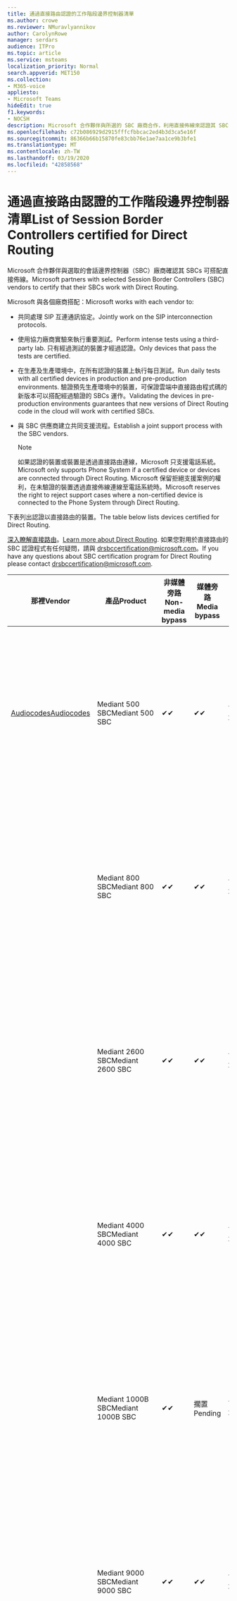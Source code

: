 ```yaml
---
title: 通過直接路由認證的工作階段邊界控制器清單
ms.author: crowe
ms.reviewer: NMuravlyannikov
author: CarolynRowe
manager: serdars
audience: ITPro
ms.topic: article
ms.service: msteams
localization_priority: Normal
search.appverid: MET150
ms.collection:
- M365-voice
appliesto:
- Microsoft Teams
hideEdit: true
f1.keywords:
- NOCSH
description: Microsoft 合作夥伴與所選的 SBC 廠商合作，利用直接佈線來認證其 SBCs。
ms.openlocfilehash: c72b086929d2915fffcfbbcac2ed4b3d3ca5e16f
ms.sourcegitcommit: 86366b66b15870fe83cbb76e1ae7aa1ce9b3bfe1
ms.translationtype: MT
ms.contentlocale: zh-TW
ms.lasthandoff: 03/19/2020
ms.locfileid: "42858568"
---
```

# <a name="list-of-session-border-controllers-certified-for-direct-routing"></a><span data-ttu-id="2d16f-103">通過直接路由認證的工作階段邊界控制器清單</span><span class="sxs-lookup"><span data-stu-id="2d16f-103">List of Session Border Controllers certified for Direct Routing</span></span>

<span data-ttu-id="2d16f-104">Microsoft 合作夥伴與選取的會話邊界控制器（SBC）廠商確認其 SBCs 可搭配直接佈線。</span><span class="sxs-lookup"><span data-stu-id="2d16f-104">Microsoft partners with selected Session Border Controllers (SBC) vendors to certify that their SBCs work with Direct Routing.</span></span> 

<span data-ttu-id="2d16f-105">Microsoft 與各個廠商搭配：</span><span class="sxs-lookup"><span data-stu-id="2d16f-105">Microsoft works with each vendor to:</span></span> 

- <span data-ttu-id="2d16f-106">共同處理 SIP 互連通訊協定。</span><span class="sxs-lookup"><span data-stu-id="2d16f-106">Jointly work on the SIP interconnection protocols.</span></span>
- <span data-ttu-id="2d16f-107">使用協力廠商實驗來執行重要測試。</span><span class="sxs-lookup"><span data-stu-id="2d16f-107">Perform intense tests using a third-party lab.</span></span> <span data-ttu-id="2d16f-108">只有經過測試的裝置才經過認證。</span><span class="sxs-lookup"><span data-stu-id="2d16f-108">Only devices that pass the tests are certified.</span></span> 
- <span data-ttu-id="2d16f-109">在生產及生產環境中，在所有認證的裝置上執行每日測試。</span><span class="sxs-lookup"><span data-stu-id="2d16f-109">Run daily tests with all certified devices in production and pre-production environments.</span></span> <span data-ttu-id="2d16f-110">驗證預先生產環境中的裝置，可保證雲端中直接路由程式碼的新版本可以搭配經過驗證的 SBCs 運作。</span><span class="sxs-lookup"><span data-stu-id="2d16f-110">Validating the devices in pre-production environments guarantees that new versions of Direct Routing code in the cloud will work with certified SBCs.</span></span> 
- <span data-ttu-id="2d16f-111">與 SBC 供應商建立共同支援流程。</span><span class="sxs-lookup"><span data-stu-id="2d16f-111">Establish a joint support process with the SBC vendors.</span></span>


  > [!NOTE]
  > <span data-ttu-id="2d16f-112">如果認證的裝置或裝置是透過直接路由連線，Microsoft 只支援電話系統。</span><span class="sxs-lookup"><span data-stu-id="2d16f-112">Microsoft only supports Phone System if a certified device or devices are connected through Direct Routing.</span></span> <span data-ttu-id="2d16f-113">Microsoft 保留拒絕支援案例的權利，在未驗證的裝置透過直接佈線連線至電話系統時。</span><span class="sxs-lookup"><span data-stu-id="2d16f-113">Microsoft reserves the right to reject support cases where a non-certified device is connected to the Phone System through Direct Routing.</span></span> 

<span data-ttu-id="2d16f-114">下表列出認證以直接路由的裝置。</span><span class="sxs-lookup"><span data-stu-id="2d16f-114">The table below lists devices certified for Direct Routing.</span></span> 

<span data-ttu-id="2d16f-115">[深入瞭解直接路由](https://aka.ms/dr)。</span><span class="sxs-lookup"><span data-stu-id="2d16f-115">[Learn more about Direct Routing](https://aka.ms/dr).</span></span> <span data-ttu-id="2d16f-116">如果您對用於直接路由的 SBC 認證程式有任何疑問，請與 drsbccertification@microsoft.com。</span><span class="sxs-lookup"><span data-stu-id="2d16f-116">If you have any questions about SBC certification program for Direct Routing please contact drsbccertification@microsoft.com.</span></span>


|                                                       <span data-ttu-id="2d16f-117">那裡</span><span class="sxs-lookup"><span data-stu-id="2d16f-117">Vendor</span></span>                                                        |       <span data-ttu-id="2d16f-118">產品</span><span class="sxs-lookup"><span data-stu-id="2d16f-118">Product</span></span>       | <span data-ttu-id="2d16f-119">非媒體旁路</span><span class="sxs-lookup"><span data-stu-id="2d16f-119">Non-media bypass</span></span> | <span data-ttu-id="2d16f-120">媒體旁路</span><span class="sxs-lookup"><span data-stu-id="2d16f-120">Media bypass</span></span> | <span data-ttu-id="2d16f-121">軟體版本</span><span class="sxs-lookup"><span data-stu-id="2d16f-121">Software version</span></span> | <span data-ttu-id="2d16f-122">已使用 E911 提供者驗證</span><span class="sxs-lookup"><span data-stu-id="2d16f-122">Validated with E911 providers</span></span> | <span data-ttu-id="2d16f-123">支援 ELIN</span><span class="sxs-lookup"><span data-stu-id="2d16f-123">ELIN capable</span></span>
|---------------------------------------------------------------------------------------------------------------------|---------------------|------------------|--------------|------------------|-----------------|------------------|
| [<span data-ttu-id="2d16f-124">Audiocodes</span><span class="sxs-lookup"><span data-stu-id="2d16f-124">Audiocodes</span></span>](https://www.audiocodes.com/solutions-products/products/products-for-microsoft-365/direct-routing-for-microsoft-teams) |   <span data-ttu-id="2d16f-125">Mediant 500 SBC</span><span class="sxs-lookup"><span data-stu-id="2d16f-125">Mediant 500 SBC</span></span>   |     <span data-ttu-id="2d16f-126">&#10004;</span><span class="sxs-lookup"><span data-stu-id="2d16f-126">&#10004;</span></span>     |   <span data-ttu-id="2d16f-127">&#10004;</span><span class="sxs-lookup"><span data-stu-id="2d16f-127">&#10004;</span></span>    |  <span data-ttu-id="2d16f-128">7.20. 250</span><span class="sxs-lookup"><span data-stu-id="2d16f-128">7.20A.250</span></span>   | <ul> <li> [<span data-ttu-id="2d16f-129">頻寬動態位置路由</span><span class="sxs-lookup"><span data-stu-id="2d16f-129">Bandwidth Dynamic Location Routing</span></span>](https://www.bandwidth.com/partners/microsoft-teams-direct-routing) </li> <li><span data-ttu-id="2d16f-130">Intrado ERS</span><span class="sxs-lookup"><span data-stu-id="2d16f-130">Intrado ERS</span></span> </li> <li><span data-ttu-id="2d16f-131">Intrado EGW</span><span class="sxs-lookup"><span data-stu-id="2d16f-131">Intrado EGW</span></span></li> <li> <span data-ttu-id="2d16f-132">紅天空地平線行動</span><span class="sxs-lookup"><span data-stu-id="2d16f-132">Red Sky Horizon Mobility</span></span> </li>  </ul>
|                                                                                                                     |   <span data-ttu-id="2d16f-133">Mediant 800 SBC</span><span class="sxs-lookup"><span data-stu-id="2d16f-133">Mediant 800 SBC</span></span>   |     <span data-ttu-id="2d16f-134">&#10004;</span><span class="sxs-lookup"><span data-stu-id="2d16f-134">&#10004;</span></span>     |   <span data-ttu-id="2d16f-135">&#10004;</span><span class="sxs-lookup"><span data-stu-id="2d16f-135">&#10004;</span></span>     |  <span data-ttu-id="2d16f-136">7.20. 250</span><span class="sxs-lookup"><span data-stu-id="2d16f-136">7.20A.250</span></span>   | <ul> <li> [<span data-ttu-id="2d16f-137">頻寬動態位置路由</span><span class="sxs-lookup"><span data-stu-id="2d16f-137">Bandwidth Dynamic Location Routing</span></span>](https://www.bandwidth.com/partners/microsoft-teams-direct-routing) </li> <li><span data-ttu-id="2d16f-138">Intrado ERS</span><span class="sxs-lookup"><span data-stu-id="2d16f-138">Intrado ERS</span></span> </li> <li><span data-ttu-id="2d16f-139">Intrado EGW</span><span class="sxs-lookup"><span data-stu-id="2d16f-139">Intrado EGW</span></span></li> <li> <span data-ttu-id="2d16f-140">紅天空地平線行動</span><span class="sxs-lookup"><span data-stu-id="2d16f-140">Red Sky Horizon Mobility</span></span> </li>  </ul>  |    |
|                                                                                                                     |  <span data-ttu-id="2d16f-141">Mediant 2600 SBC</span><span class="sxs-lookup"><span data-stu-id="2d16f-141">Mediant 2600 SBC</span></span>   |     <span data-ttu-id="2d16f-142">&#10004;</span><span class="sxs-lookup"><span data-stu-id="2d16f-142">&#10004;</span></span>     |   <span data-ttu-id="2d16f-143">&#10004;</span><span class="sxs-lookup"><span data-stu-id="2d16f-143">&#10004;</span></span>    |  <span data-ttu-id="2d16f-144">7.20. 250</span><span class="sxs-lookup"><span data-stu-id="2d16f-144">7.20A.250</span></span>   |   <ul> <li> [<span data-ttu-id="2d16f-145">頻寬動態位置路由</span><span class="sxs-lookup"><span data-stu-id="2d16f-145">Bandwidth Dynamic Location Routing</span></span>](https://www.bandwidth.com/partners/microsoft-teams-direct-routing) </li> <li><span data-ttu-id="2d16f-146">Intrado ERS</span><span class="sxs-lookup"><span data-stu-id="2d16f-146">Intrado ERS</span></span> </li> <li><span data-ttu-id="2d16f-147">Intrado EGW</span><span class="sxs-lookup"><span data-stu-id="2d16f-147">Intrado EGW</span></span></li> <li> <span data-ttu-id="2d16f-148">紅天空地平線行動</span><span class="sxs-lookup"><span data-stu-id="2d16f-148">Red Sky Horizon Mobility</span></span> </li>  </ul>  |    |    
|                                                                                                                     |  <span data-ttu-id="2d16f-149">Mediant 4000 SBC</span><span class="sxs-lookup"><span data-stu-id="2d16f-149">Mediant 4000 SBC</span></span>   |     <span data-ttu-id="2d16f-150">&#10004;</span><span class="sxs-lookup"><span data-stu-id="2d16f-150">&#10004;</span></span>     |   <span data-ttu-id="2d16f-151">&#10004;</span><span class="sxs-lookup"><span data-stu-id="2d16f-151">&#10004;</span></span>     |  <span data-ttu-id="2d16f-152">7.20. 250</span><span class="sxs-lookup"><span data-stu-id="2d16f-152">7.20A.250</span></span>   |  <ul> <li> [<span data-ttu-id="2d16f-153">頻寬動態位置路由</span><span class="sxs-lookup"><span data-stu-id="2d16f-153">Bandwidth Dynamic Location Routing</span></span>](https://www.bandwidth.com/partners/microsoft-teams-direct-routing) </li> <li><span data-ttu-id="2d16f-154">Intrado ERS</span><span class="sxs-lookup"><span data-stu-id="2d16f-154">Intrado ERS</span></span> </li> <li><span data-ttu-id="2d16f-155">Intrado EGW</span><span class="sxs-lookup"><span data-stu-id="2d16f-155">Intrado EGW</span></span></li> <li> <span data-ttu-id="2d16f-156">紅天空地平線行動</span><span class="sxs-lookup"><span data-stu-id="2d16f-156">Red Sky Horizon Mobility</span></span> </li>  </ul>  |    |    
|                                                                                                                     | <span data-ttu-id="2d16f-157">Mediant 1000B SBC</span><span class="sxs-lookup"><span data-stu-id="2d16f-157">Mediant 1000B  SBC</span></span>  |     <span data-ttu-id="2d16f-158">&#10004;</span><span class="sxs-lookup"><span data-stu-id="2d16f-158">&#10004;</span></span>     |   <span data-ttu-id="2d16f-159">擱置</span><span class="sxs-lookup"><span data-stu-id="2d16f-159">Pending</span></span>     |  <span data-ttu-id="2d16f-160">7.20. 250</span><span class="sxs-lookup"><span data-stu-id="2d16f-160">7.20A.250</span></span>  |  <ul> <li> [<span data-ttu-id="2d16f-161">頻寬動態位置路由</span><span class="sxs-lookup"><span data-stu-id="2d16f-161">Bandwidth Dynamic Location Routing</span></span>](https://www.bandwidth.com/partners/microsoft-teams-direct-routing) </li> <li><span data-ttu-id="2d16f-162">Intrado ERS</span><span class="sxs-lookup"><span data-stu-id="2d16f-162">Intrado ERS</span></span> </li> <li><span data-ttu-id="2d16f-163">Intrado EGW</span><span class="sxs-lookup"><span data-stu-id="2d16f-163">Intrado EGW</span></span></li> <li> <span data-ttu-id="2d16f-164">紅天空地平線行動</span><span class="sxs-lookup"><span data-stu-id="2d16f-164">Red Sky Horizon Mobility</span></span> </li>  </ul>  |    |    
|                                                                                                                     | <span data-ttu-id="2d16f-165">Mediant 9000 SBC</span><span class="sxs-lookup"><span data-stu-id="2d16f-165">Mediant 9000  SBC</span></span>  |     <span data-ttu-id="2d16f-166">&#10004;</span><span class="sxs-lookup"><span data-stu-id="2d16f-166">&#10004;</span></span>     |   <span data-ttu-id="2d16f-167">&#10004;</span><span class="sxs-lookup"><span data-stu-id="2d16f-167">&#10004;</span></span>     |  <span data-ttu-id="2d16f-168">7.20. 250</span><span class="sxs-lookup"><span data-stu-id="2d16f-168">7.20A.250</span></span>   | <ul> <li> [<span data-ttu-id="2d16f-169">頻寬動態位置路由</span><span class="sxs-lookup"><span data-stu-id="2d16f-169">Bandwidth Dynamic Location Routing</span></span>](https://www.bandwidth.com/partners/microsoft-teams-direct-routing) </li> <li><span data-ttu-id="2d16f-170">Intrado ERS</span><span class="sxs-lookup"><span data-stu-id="2d16f-170">Intrado ERS</span></span> </li> <li><span data-ttu-id="2d16f-171">Intrado EGW</span><span class="sxs-lookup"><span data-stu-id="2d16f-171">Intrado EGW</span></span></li> <li> <span data-ttu-id="2d16f-172">紅天空地平線行動</span><span class="sxs-lookup"><span data-stu-id="2d16f-172">Red Sky Horizon Mobility</span></span> </li>  </ul>    |    |                                                                       
|                                                                                                                     | <span data-ttu-id="2d16f-173">虛擬版 SBC</span><span class="sxs-lookup"><span data-stu-id="2d16f-173">Virtual Edition SBC</span></span> |     <span data-ttu-id="2d16f-174">&#10004;</span><span class="sxs-lookup"><span data-stu-id="2d16f-174">&#10004;</span></span>     |   <span data-ttu-id="2d16f-175">&#10004;</span><span class="sxs-lookup"><span data-stu-id="2d16f-175">&#10004;</span></span>     |  <span data-ttu-id="2d16f-176">7.20. 250</span><span class="sxs-lookup"><span data-stu-id="2d16f-176">7.20A.250</span></span> |  <ul> <li> [<span data-ttu-id="2d16f-177">頻寬動態位置路由</span><span class="sxs-lookup"><span data-stu-id="2d16f-177">Bandwidth Dynamic Location Routing</span></span>](https://www.bandwidth.com/partners/microsoft-teams-direct-routing) </li> <li><span data-ttu-id="2d16f-178">Intrado ERS</span><span class="sxs-lookup"><span data-stu-id="2d16f-178">Intrado ERS</span></span> </li> <li><span data-ttu-id="2d16f-179">Intrado EGW</span><span class="sxs-lookup"><span data-stu-id="2d16f-179">Intrado EGW</span></span></li> <li> <span data-ttu-id="2d16f-180">紅天空地平線行動</span><span class="sxs-lookup"><span data-stu-id="2d16f-180">Red Sky Horizon Mobility</span></span> </li>  </ul>   |    |    
|  [<span data-ttu-id="2d16f-181">功能區通訊</span><span class="sxs-lookup"><span data-stu-id="2d16f-181">Ribbon Communications</span></span>](https://ribboncommunications.com/solutions/enterprise-solutions/microsoft-skype-business)  |      <span data-ttu-id="2d16f-182">SBC 5110</span><span class="sxs-lookup"><span data-stu-id="2d16f-182">SBC 5110</span></span>       |     <span data-ttu-id="2d16f-183">&#10004;</span><span class="sxs-lookup"><span data-stu-id="2d16f-183">&#10004;</span></span>     |   <span data-ttu-id="2d16f-184">&#10004;</span><span class="sxs-lookup"><span data-stu-id="2d16f-184">&#10004;</span></span>    |       <span data-ttu-id="2d16f-185">7.2</span><span class="sxs-lookup"><span data-stu-id="2d16f-185">7.2</span></span>       | <ul> <li> [<span data-ttu-id="2d16f-186">頻寬動態位置路由</span><span class="sxs-lookup"><span data-stu-id="2d16f-186">Bandwidth Dynamic Location Routing</span></span>](https://www.bandwidth.com/partners/microsoft-teams-direct-routing) </li> <li><span data-ttu-id="2d16f-187">Intrado ERS</span><span class="sxs-lookup"><span data-stu-id="2d16f-187">Intrado ERS</span></span> </li> <li><span data-ttu-id="2d16f-188">Intrado EGW</span><span class="sxs-lookup"><span data-stu-id="2d16f-188">Intrado EGW</span></span></li> <li> <span data-ttu-id="2d16f-189">紅天空地平線行動</span><span class="sxs-lookup"><span data-stu-id="2d16f-189">Red Sky Horizon Mobility</span></span> </li>  </ul> |   <span data-ttu-id="2d16f-190">否</span><span class="sxs-lookup"><span data-stu-id="2d16f-190">No</span></span> |    
|                                                                                                                     |      <span data-ttu-id="2d16f-191">SBC 5210</span><span class="sxs-lookup"><span data-stu-id="2d16f-191">SBC 5210</span></span>       |     <span data-ttu-id="2d16f-192">&#10004;</span><span class="sxs-lookup"><span data-stu-id="2d16f-192">&#10004;</span></span>     |  <span data-ttu-id="2d16f-193">&#10004;</span><span class="sxs-lookup"><span data-stu-id="2d16f-193">&#10004;</span></span>    |       <span data-ttu-id="2d16f-194">7.2</span><span class="sxs-lookup"><span data-stu-id="2d16f-194">7.2</span></span>       |  <ul> <li> [<span data-ttu-id="2d16f-195">頻寬動態位置路由</span><span class="sxs-lookup"><span data-stu-id="2d16f-195">Bandwidth Dynamic Location Routing</span></span>](https://www.bandwidth.com/partners/microsoft-teams-direct-routing) </li> <li><span data-ttu-id="2d16f-196">Intrado ERS</span><span class="sxs-lookup"><span data-stu-id="2d16f-196">Intrado ERS</span></span> </li> <li><span data-ttu-id="2d16f-197">Intrado EGW</span><span class="sxs-lookup"><span data-stu-id="2d16f-197">Intrado EGW</span></span></li> <li> <span data-ttu-id="2d16f-198">紅天空地平線行動</span><span class="sxs-lookup"><span data-stu-id="2d16f-198">Red Sky Horizon Mobility</span></span> </li> </ul> | <span data-ttu-id="2d16f-199">否</span><span class="sxs-lookup"><span data-stu-id="2d16f-199">No</span></span>   |    
|                                                                                                                     |      <span data-ttu-id="2d16f-200">SBC 5400</span><span class="sxs-lookup"><span data-stu-id="2d16f-200">SBC 5400</span></span>       |     <span data-ttu-id="2d16f-201">&#10004;</span><span class="sxs-lookup"><span data-stu-id="2d16f-201">&#10004;</span></span>     |   <span data-ttu-id="2d16f-202">&#10004;</span><span class="sxs-lookup"><span data-stu-id="2d16f-202">&#10004;</span></span>   |       <span data-ttu-id="2d16f-203">7.2</span><span class="sxs-lookup"><span data-stu-id="2d16f-203">7.2</span></span>       |  <ul> <li> [<span data-ttu-id="2d16f-204">頻寬動態位置路由</span><span class="sxs-lookup"><span data-stu-id="2d16f-204">Bandwidth Dynamic Location Routing</span></span>](https://www.bandwidth.com/partners/microsoft-teams-direct-routing) </li><li><span data-ttu-id="2d16f-205">Intrado ERS</span><span class="sxs-lookup"><span data-stu-id="2d16f-205">Intrado ERS</span></span> </li> <li><span data-ttu-id="2d16f-206">Intrado EGW</span><span class="sxs-lookup"><span data-stu-id="2d16f-206">Intrado EGW</span></span></li> <li> <span data-ttu-id="2d16f-207">紅天空地平線行動</span><span class="sxs-lookup"><span data-stu-id="2d16f-207">Red Sky Horizon Mobility</span></span> </li> </ul>  |<span data-ttu-id="2d16f-208">否</span><span class="sxs-lookup"><span data-stu-id="2d16f-208">No</span></span>|    
|                                                                                                                     |      <span data-ttu-id="2d16f-209">SBC 7000</span><span class="sxs-lookup"><span data-stu-id="2d16f-209">SBC 7000</span></span>       |     <span data-ttu-id="2d16f-210">&#10004;</span><span class="sxs-lookup"><span data-stu-id="2d16f-210">&#10004;</span></span>     |   <span data-ttu-id="2d16f-211">&#10004;</span><span class="sxs-lookup"><span data-stu-id="2d16f-211">&#10004;</span></span>    |       <span data-ttu-id="2d16f-212">7.2</span><span class="sxs-lookup"><span data-stu-id="2d16f-212">7.2</span></span>       |   <ul> <li> [<span data-ttu-id="2d16f-213">頻寬動態位置路由</span><span class="sxs-lookup"><span data-stu-id="2d16f-213">Bandwidth Dynamic Location Routing</span></span>](https://www.bandwidth.com/partners/microsoft-teams-direct-routing) </li> <li><span data-ttu-id="2d16f-214">Intrado ERS</span><span class="sxs-lookup"><span data-stu-id="2d16f-214">Intrado ERS</span></span> </li> <li><span data-ttu-id="2d16f-215">Intrado EGW</span><span class="sxs-lookup"><span data-stu-id="2d16f-215">Intrado EGW</span></span></li> <li> <span data-ttu-id="2d16f-216">紅天空地平線行動</span><span class="sxs-lookup"><span data-stu-id="2d16f-216">Red Sky Horizon Mobility</span></span> </li> </ul> |  <span data-ttu-id="2d16f-217">否</span><span class="sxs-lookup"><span data-stu-id="2d16f-217">No</span></span>  |    
|                                                                                                                     |       <span data-ttu-id="2d16f-218">SBC SWe</span><span class="sxs-lookup"><span data-stu-id="2d16f-218">SBC SWe</span></span>       |     <span data-ttu-id="2d16f-219">&#10004;</span><span class="sxs-lookup"><span data-stu-id="2d16f-219">&#10004;</span></span>     |   <span data-ttu-id="2d16f-220">&#10004;</span><span class="sxs-lookup"><span data-stu-id="2d16f-220">&#10004;</span></span>   |       <span data-ttu-id="2d16f-221">7.2</span><span class="sxs-lookup"><span data-stu-id="2d16f-221">7.2</span></span>       |   <ul> <li> [<span data-ttu-id="2d16f-222">頻寬動態位置路由</span><span class="sxs-lookup"><span data-stu-id="2d16f-222">Bandwidth Dynamic Location Routing</span></span>](https://www.bandwidth.com/partners/microsoft-teams-direct-routing) </li> <li><span data-ttu-id="2d16f-223">Intrado ERS</span><span class="sxs-lookup"><span data-stu-id="2d16f-223">Intrado ERS</span></span> </li> <li><span data-ttu-id="2d16f-224">Intrado EGW</span><span class="sxs-lookup"><span data-stu-id="2d16f-224">Intrado EGW</span></span></li> <li> <span data-ttu-id="2d16f-225">紅天空地平線行動</span><span class="sxs-lookup"><span data-stu-id="2d16f-225">Red Sky Horizon Mobility</span></span> </li> </ul> |   <span data-ttu-id="2d16f-226">否</span><span class="sxs-lookup"><span data-stu-id="2d16f-226">No</span></span> |    
|                                                                                                                     |      <span data-ttu-id="2d16f-227">SBC 1000</span><span class="sxs-lookup"><span data-stu-id="2d16f-227">SBC 1000</span></span>       |     <span data-ttu-id="2d16f-228">&#10004;</span><span class="sxs-lookup"><span data-stu-id="2d16f-228">&#10004;</span></span>     |   <span data-ttu-id="2d16f-229">&#10004;</span><span class="sxs-lookup"><span data-stu-id="2d16f-229">&#10004;</span></span>    |      <span data-ttu-id="2d16f-230">8.0.3 （組建537）</span><span class="sxs-lookup"><span data-stu-id="2d16f-230">8.0.3 (build 537)</span></span>     |  <ul> <li> [<span data-ttu-id="2d16f-231">頻寬動態位置路由</span><span class="sxs-lookup"><span data-stu-id="2d16f-231">Bandwidth Dynamic Location Routing</span></span>](https://www.bandwidth.com/partners/microsoft-teams-direct-routing) </li> <li> <span data-ttu-id="2d16f-232">Intrado ERS</span><span class="sxs-lookup"><span data-stu-id="2d16f-232">Intrado ERS</span></span> </li> <li><span data-ttu-id="2d16f-233">Intrado EGW</span><span class="sxs-lookup"><span data-stu-id="2d16f-233">Intrado EGW</span></span> </li> <li> <span data-ttu-id="2d16f-234">紅天空地平線行動</span><span class="sxs-lookup"><span data-stu-id="2d16f-234">Red Sky Horizon Mobility</span></span> </li> </ul>   |    <span data-ttu-id="2d16f-235">是</span><span class="sxs-lookup"><span data-stu-id="2d16f-235">Yes</span></span>     |    
|                                                                                                                     |      <span data-ttu-id="2d16f-236">SBC 2000</span><span class="sxs-lookup"><span data-stu-id="2d16f-236">SBC 2000</span></span>       |     <span data-ttu-id="2d16f-237">&#10004;</span><span class="sxs-lookup"><span data-stu-id="2d16f-237">&#10004;</span></span>     |   <span data-ttu-id="2d16f-238">&#10004;</span><span class="sxs-lookup"><span data-stu-id="2d16f-238">&#10004;</span></span>   |     <span data-ttu-id="2d16f-239">8.0.3 （組建537）</span><span class="sxs-lookup"><span data-stu-id="2d16f-239">8.0.3 (build 537)</span></span>     |  <ul> <li>[<span data-ttu-id="2d16f-240">頻寬動態位置路由</span><span class="sxs-lookup"><span data-stu-id="2d16f-240">Bandwidth Dynamic Location Routing</span></span>](https://www.bandwidth.com/partners/microsoft-teams-direct-routing) </li> <li> <span data-ttu-id="2d16f-241">Intrado ERS</span><span class="sxs-lookup"><span data-stu-id="2d16f-241">Intrado ERS</span></span> </li> <li><span data-ttu-id="2d16f-242">Intrado EGW</span><span class="sxs-lookup"><span data-stu-id="2d16f-242">Intrado EGW</span></span> </li> <li> <span data-ttu-id="2d16f-243">紅天空地平線行動</span><span class="sxs-lookup"><span data-stu-id="2d16f-243">Red Sky Horizon Mobility</span></span> </li> </ul>   |     <span data-ttu-id="2d16f-244">是</span><span class="sxs-lookup"><span data-stu-id="2d16f-244">Yes</span></span>      |    
|                                                                                                                     |    <span data-ttu-id="2d16f-245">SBC SWe Lite</span><span class="sxs-lookup"><span data-stu-id="2d16f-245">SBC SWe Lite</span></span>     |     <span data-ttu-id="2d16f-246">&#10004;</span><span class="sxs-lookup"><span data-stu-id="2d16f-246">&#10004;</span></span>     |  <span data-ttu-id="2d16f-247">&#10004;</span><span class="sxs-lookup"><span data-stu-id="2d16f-247">&#10004;</span></span>    |      <span data-ttu-id="2d16f-248">8.0.3 （組建216）</span><span class="sxs-lookup"><span data-stu-id="2d16f-248">8.0.3 (build 216)</span></span>    |  <ul> <li> [<span data-ttu-id="2d16f-249">頻寬動態位置路由</span><span class="sxs-lookup"><span data-stu-id="2d16f-249">Bandwidth Dynamic Location Routing</span></span>](https://www.bandwidth.com/partners/microsoft-teams-direct-routing) </li> <li> <span data-ttu-id="2d16f-250">Intrado ERS</span><span class="sxs-lookup"><span data-stu-id="2d16f-250">Intrado ERS</span></span> </li> <li><span data-ttu-id="2d16f-251">Intrado EGW</span><span class="sxs-lookup"><span data-stu-id="2d16f-251">Intrado EGW</span></span> </li> <li> <span data-ttu-id="2d16f-252">紅天空地平線行動</span><span class="sxs-lookup"><span data-stu-id="2d16f-252">Red Sky Horizon Mobility</span></span> </li> </ul>    |     <span data-ttu-id="2d16f-253">是</span><span class="sxs-lookup"><span data-stu-id="2d16f-253">Yes</span></span>      |   
| | <span data-ttu-id="2d16f-254">EdgeMarc 數列</span><span class="sxs-lookup"><span data-stu-id="2d16f-254">EdgeMarc Series</span></span> |  <span data-ttu-id="2d16f-255">&#10004;</span><span class="sxs-lookup"><span data-stu-id="2d16f-255">&#10004;</span></span> | | <span data-ttu-id="2d16f-256">15.6.1</span><span class="sxs-lookup"><span data-stu-id="2d16f-256">15.6.1</span></span> | 
|                     [<span data-ttu-id="2d16f-257">Thinktel</span><span class="sxs-lookup"><span data-stu-id="2d16f-257">Thinktel</span></span>](https://www.thinktel.ca/services/think-365/think-365-overview/)                      |    <span data-ttu-id="2d16f-258">思考 365 SBC</span><span class="sxs-lookup"><span data-stu-id="2d16f-258">Think 365 SBC</span></span>    |     <span data-ttu-id="2d16f-259">&#10004;</span><span class="sxs-lookup"><span data-stu-id="2d16f-259">&#10004;</span></span>     |        <span data-ttu-id="2d16f-260">擱置</span><span class="sxs-lookup"><span data-stu-id="2d16f-260">Pending</span></span>   |       <span data-ttu-id="2d16f-261">V 1。4</span><span class="sxs-lookup"><span data-stu-id="2d16f-261">V1.4</span></span>       |     |    |    
|                     [<span data-ttu-id="2d16f-262">聯手</span><span class="sxs-lookup"><span data-stu-id="2d16f-262">Oracle</span></span>](https://www.oracle.com/industries/communications/enterprise-session-border-controller/microsoft.html)                      |    <span data-ttu-id="2d16f-263">AP 1100</span><span class="sxs-lookup"><span data-stu-id="2d16f-263">AP 1100</span></span>      |    <span data-ttu-id="2d16f-264">&#10004;</span><span class="sxs-lookup"><span data-stu-id="2d16f-264">&#10004;</span></span>     |    <span data-ttu-id="2d16f-265">&#10004;</span><span class="sxs-lookup"><span data-stu-id="2d16f-265">&#10004;</span></span>    |   <span data-ttu-id="2d16f-266">8.3.0.0.1</span><span class="sxs-lookup"><span data-stu-id="2d16f-266">8.3.0.0.1</span></span> |   <ul> <li> [<span data-ttu-id="2d16f-267">頻寬動態位置路由</span><span class="sxs-lookup"><span data-stu-id="2d16f-267">Bandwidth Dynamic Location Routing</span></span>](https://www.bandwidth.com/partners/microsoft-teams-direct-routing) </li> <li><span data-ttu-id="2d16f-268">Intrado ERS</span><span class="sxs-lookup"><span data-stu-id="2d16f-268">Intrado ERS</span></span> </li> <li><span data-ttu-id="2d16f-269">Intrado EGW</span><span class="sxs-lookup"><span data-stu-id="2d16f-269">Intrado EGW</span></span></li> <li> <span data-ttu-id="2d16f-270">紅天空地平線行動</span><span class="sxs-lookup"><span data-stu-id="2d16f-270">Red Sky Horizon Mobility</span></span> </li>  </ul>   |    |    
|                                                                                                                    |    <span data-ttu-id="2d16f-271">AP 3900</span><span class="sxs-lookup"><span data-stu-id="2d16f-271">AP 3900</span></span>           |    <span data-ttu-id="2d16f-272">&#10004;</span><span class="sxs-lookup"><span data-stu-id="2d16f-272">&#10004;</span></span>     |    <span data-ttu-id="2d16f-273">&#10004;</span><span class="sxs-lookup"><span data-stu-id="2d16f-273">&#10004;</span></span>   |   <span data-ttu-id="2d16f-274">8.3.0.0.1</span><span class="sxs-lookup"><span data-stu-id="2d16f-274">8.3.0.0.1</span></span>  |  <ul> <li> [<span data-ttu-id="2d16f-275">頻寬動態位置路由</span><span class="sxs-lookup"><span data-stu-id="2d16f-275">Bandwidth Dynamic Location Routing</span></span>](https://www.bandwidth.com/partners/microsoft-teams-direct-routing) </li> <li><span data-ttu-id="2d16f-276">Intrado ERS</span><span class="sxs-lookup"><span data-stu-id="2d16f-276">Intrado ERS</span></span> </li> <li><span data-ttu-id="2d16f-277">Intrado EGW</span><span class="sxs-lookup"><span data-stu-id="2d16f-277">Intrado EGW</span></span></li> <li> <span data-ttu-id="2d16f-278">紅天空地平線行動</span><span class="sxs-lookup"><span data-stu-id="2d16f-278">Red Sky Horizon Mobility</span></span> </li>  </ul>  |    |    
|                                                                                                                    |      <span data-ttu-id="2d16f-279">AP 4600</span><span class="sxs-lookup"><span data-stu-id="2d16f-279">AP 4600</span></span>         |    <span data-ttu-id="2d16f-280">&#10004;</span><span class="sxs-lookup"><span data-stu-id="2d16f-280">&#10004;</span></span>   |    <span data-ttu-id="2d16f-281">&#10004;</span><span class="sxs-lookup"><span data-stu-id="2d16f-281">&#10004;</span></span>     |     <span data-ttu-id="2d16f-282">8.3.0.0.1</span><span class="sxs-lookup"><span data-stu-id="2d16f-282">8.3.0.0.1</span></span>  |  <ul> <li> [<span data-ttu-id="2d16f-283">頻寬動態位置路由</span><span class="sxs-lookup"><span data-stu-id="2d16f-283">Bandwidth Dynamic Location Routing</span></span>](https://www.bandwidth.com/partners/microsoft-teams-direct-routing) </li> <li><span data-ttu-id="2d16f-284">Intrado ERS</span><span class="sxs-lookup"><span data-stu-id="2d16f-284">Intrado ERS</span></span> </li> <li><span data-ttu-id="2d16f-285">Intrado EGW</span><span class="sxs-lookup"><span data-stu-id="2d16f-285">Intrado EGW</span></span></li> <li> <span data-ttu-id="2d16f-286">紅天空地平線行動</span><span class="sxs-lookup"><span data-stu-id="2d16f-286">Red Sky Horizon Mobility</span></span> </li>  </ul>  |    |    
|                                                                                                                    |      <span data-ttu-id="2d16f-287">AP 6300</span><span class="sxs-lookup"><span data-stu-id="2d16f-287">AP 6300</span></span>         |    <span data-ttu-id="2d16f-288">&#10004;</span><span class="sxs-lookup"><span data-stu-id="2d16f-288">&#10004;</span></span>   |    <span data-ttu-id="2d16f-289">&#10004;</span><span class="sxs-lookup"><span data-stu-id="2d16f-289">&#10004;</span></span>     |     <span data-ttu-id="2d16f-290">8.3.0.0.1</span><span class="sxs-lookup"><span data-stu-id="2d16f-290">8.3.0.0.1</span></span>  |  <ul> <li> [<span data-ttu-id="2d16f-291">頻寬動態位置路由</span><span class="sxs-lookup"><span data-stu-id="2d16f-291">Bandwidth Dynamic Location Routing</span></span>](https://www.bandwidth.com/partners/microsoft-teams-direct-routing) </li> <li><span data-ttu-id="2d16f-292">Intrado ERS</span><span class="sxs-lookup"><span data-stu-id="2d16f-292">Intrado ERS</span></span> </li> <li><span data-ttu-id="2d16f-293">Intrado EGW</span><span class="sxs-lookup"><span data-stu-id="2d16f-293">Intrado EGW</span></span></li> <li> <span data-ttu-id="2d16f-294">紅天空地平線行動</span><span class="sxs-lookup"><span data-stu-id="2d16f-294">Red Sky Horizon Mobility</span></span> </li>  </ul>   |    |    
|                                                                                                                   |      <span data-ttu-id="2d16f-295">AP 6350</span><span class="sxs-lookup"><span data-stu-id="2d16f-295">AP 6350</span></span>           |    <span data-ttu-id="2d16f-296">&#10004;</span><span class="sxs-lookup"><span data-stu-id="2d16f-296">&#10004;</span></span>   |    <span data-ttu-id="2d16f-297">&#10004;</span><span class="sxs-lookup"><span data-stu-id="2d16f-297">&#10004;</span></span>    |     <span data-ttu-id="2d16f-298">8.3.0.0.1</span><span class="sxs-lookup"><span data-stu-id="2d16f-298">8.3.0.0.1</span></span>  |   <ul> <li> [<span data-ttu-id="2d16f-299">頻寬動態位置路由</span><span class="sxs-lookup"><span data-stu-id="2d16f-299">Bandwidth Dynamic Location Routing</span></span>](https://www.bandwidth.com/partners/microsoft-teams-direct-routing) </li> <li><span data-ttu-id="2d16f-300">Intrado ERS</span><span class="sxs-lookup"><span data-stu-id="2d16f-300">Intrado ERS</span></span> </li> <li><span data-ttu-id="2d16f-301">Intrado EGW</span><span class="sxs-lookup"><span data-stu-id="2d16f-301">Intrado EGW</span></span></li> <li> <span data-ttu-id="2d16f-302">紅天空地平線行動</span><span class="sxs-lookup"><span data-stu-id="2d16f-302">Red Sky Horizon Mobility</span></span> </li>  </ul>  |    |                                            
|                                                                                                                    |      <span data-ttu-id="2d16f-303">VME</span><span class="sxs-lookup"><span data-stu-id="2d16f-303">VME</span></span>           |    <span data-ttu-id="2d16f-304">&#10004;</span><span class="sxs-lookup"><span data-stu-id="2d16f-304">&#10004;</span></span>    |    <span data-ttu-id="2d16f-305">&#10004;</span><span class="sxs-lookup"><span data-stu-id="2d16f-305">&#10004;</span></span>    |     <span data-ttu-id="2d16f-306">8.3.0.0.1</span><span class="sxs-lookup"><span data-stu-id="2d16f-306">8.3.0.0.1</span></span>   |   <ul> <li> [<span data-ttu-id="2d16f-307">頻寬動態位置路由</span><span class="sxs-lookup"><span data-stu-id="2d16f-307">Bandwidth Dynamic Location Routing</span></span>](https://www.bandwidth.com/partners/microsoft-teams-direct-routing) </li> <li><span data-ttu-id="2d16f-308">Intrado ERS</span><span class="sxs-lookup"><span data-stu-id="2d16f-308">Intrado ERS</span></span> </li> <li><span data-ttu-id="2d16f-309">Intrado EGW</span><span class="sxs-lookup"><span data-stu-id="2d16f-309">Intrado EGW</span></span></li> <li> <span data-ttu-id="2d16f-310">紅天空地平線行動</span><span class="sxs-lookup"><span data-stu-id="2d16f-310">Red Sky Horizon Mobility</span></span> </li>  </ul>  |    |    
|                     [<span data-ttu-id="2d16f-311">TE-系統</span><span class="sxs-lookup"><span data-stu-id="2d16f-311">TE-SYSTEMS</span></span>](https://www.anynode.de/anynode-and-microsoft-teams/)                               |     <span data-ttu-id="2d16f-312">anynode</span><span class="sxs-lookup"><span data-stu-id="2d16f-312">anynode</span></span>         |     <span data-ttu-id="2d16f-313">&#10004;</span><span class="sxs-lookup"><span data-stu-id="2d16f-313">&#10004;</span></span>   |  <span data-ttu-id="2d16f-314">&#10004;</span><span class="sxs-lookup"><span data-stu-id="2d16f-314">&#10004;</span></span>   |      <span data-ttu-id="2d16f-315">v 3.16。2</span><span class="sxs-lookup"><span data-stu-id="2d16f-315">v3.16.2</span></span>      |     |    |    


<span data-ttu-id="2d16f-316">下表列出在直接路由和類比裝置之間驗證互通性的裝置。</span><span class="sxs-lookup"><span data-stu-id="2d16f-316">The following table lists devices that are verified for interoperability between Direct Routing and Analog Devices.</span></span>

|                                                       <span data-ttu-id="2d16f-317">那裡</span><span class="sxs-lookup"><span data-stu-id="2d16f-317">Vendor</span></span>                                                        |       <span data-ttu-id="2d16f-318">產品</span><span class="sxs-lookup"><span data-stu-id="2d16f-318">Product</span></span>       | <span data-ttu-id="2d16f-319">驗證</span><span class="sxs-lookup"><span data-stu-id="2d16f-319">Verified</span></span>
|---------------------------------------------------------------------------------------------------------------------|---------------------|------------------|
| [<span data-ttu-id="2d16f-320">Audiocodes</span><span class="sxs-lookup"><span data-stu-id="2d16f-320">Audiocodes</span></span>](https://www.audiocodes.com/solutions-products/products/products-for-microsoft-365/direct-routing-for-microsoft-teams) |   [<span data-ttu-id="2d16f-321">ATA-1</span><span class="sxs-lookup"><span data-stu-id="2d16f-321">ATA-1</span></span>](https://www.audiocodes.com/media/2373/mp-1xx-and-mp-124-datasheet.pdf)   |     <span data-ttu-id="2d16f-322">&#10004;</span><span class="sxs-lookup"><span data-stu-id="2d16f-322">&#10004;</span></span>     |
| [<span data-ttu-id="2d16f-323">敷設</span><span class="sxs-lookup"><span data-stu-id="2d16f-323">Ribbon</span></span>](https://ribboncommunications.com/solutions/enterprise-solutions/microsoft-solutions) |   [<span data-ttu-id="2d16f-324">SBC 1000。軟體版本：8.1.1 （組建527）</span><span class="sxs-lookup"><span data-stu-id="2d16f-324">SBC 1000. Software version: 8.1.1 (build 527)</span></span>](https://support.sonus.net/display/UXDOC81/Connect+SBC+Edge+to+Microsoft+Teams+Direct+Routing+to+Support+Analog+Devices)   |     <span data-ttu-id="2d16f-325">&#10004;</span><span class="sxs-lookup"><span data-stu-id="2d16f-325">&#10004;</span></span>     |
| [<span data-ttu-id="2d16f-326">敷設</span><span class="sxs-lookup"><span data-stu-id="2d16f-326">Ribbon</span></span>](https://ribboncommunications.com/solutions/enterprise-solutions/microsoft-solutions) |   [<span data-ttu-id="2d16f-327">SBC 2000。軟體版本：8.1.1 （組建527）</span><span class="sxs-lookup"><span data-stu-id="2d16f-327">SBC 2000. Software version: 8.1.1 (build 527)</span></span>](https://support.sonus.net/display/UXDOC81/Connect+SBC+Edge+to+Microsoft+Teams+Direct+Routing+to+Support+Analog+Devices)   |     <span data-ttu-id="2d16f-328">&#10004;</span><span class="sxs-lookup"><span data-stu-id="2d16f-328">&#10004;</span></span>     |


<span data-ttu-id="2d16f-329">若要向我們的小組提供產品意見反應（例如新功能的想法），請參閱[Uservoice](https://microsoftteams.uservoice.com)記下授予主要版本的認證。</span><span class="sxs-lookup"><span data-stu-id="2d16f-329">To give us product feedback about Teams, such as ideas for new features, see [Uservoice](https://microsoftteams.uservoice.com) Note the certification granted to a major version.</span></span> <span data-ttu-id="2d16f-330">這表示支援在主要版本之後，在 SBC 固件中有任何數位的固件。</span><span class="sxs-lookup"><span data-stu-id="2d16f-330">That means that firmware with any number in the SBC firmware following the major version is supported.</span></span>
